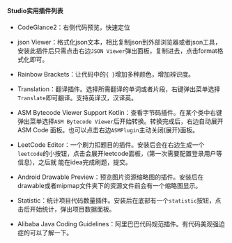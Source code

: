 
#### Studio实用插件列表

* CodeGlance2：右侧代码预览，快速定位

* json Viewer：格式化json文本，相比复制json到外部浏览器或者json工具，安装此插件后只需点击右边`JSON Viewer`弹出面板，复制进去，点击format格式化即可。

* Rainbow Brackets：让代码中的`{ }`增加多种颜色，增加辨识度。

* Translation：翻译插件。选择所需翻译的单词或者片段，右键弹出菜单选择`Translate`即可翻译。支持英译汉，汉译英。

* ASM Bytecode Viewer Support Kotlin：查看字节码插件。在某个类中右键弹出菜单选择`ASM Bytecode Viewer`后开始转换。转换完成后，右边自动展开ASM Code
  面板。也可以点击右边`ASMPlugin`主动关闭(展开)面板。

* LeetCode Editor：一个刷力扣题目的插件。安装后会在右边生成一个`leetcode`的小按钮，点击会展开leetcode面板，(第一次需要配置登录用户等信息)，之后就
  能在idea完成刷题，提交。

* Android Drawable Preview：预览图片资源缩略图的插件。安装后在drawable或者mipmap文件夹下的资源文件前会有一个缩略图显示。

* Statistic：统计项目代码数量插件。安装后在底部有一个`statistic`按钮，点击后开始统计，弹出项目数据面板。

* Alibaba Java Coding Guidelines：阿里巴巴代码规范插件。有代码美观强迫症的可以了解一下。